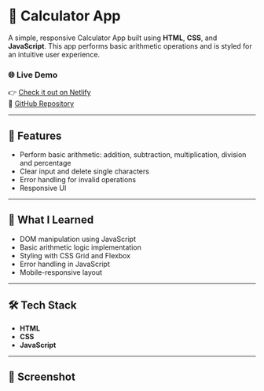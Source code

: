 # 🧮 Calculator App

A simple, responsive Calculator App built using **HTML**, **CSS**, and **JavaScript**. This app performs basic arithmetic operations and is styled for an intuitive user experience.

### 🌐 Live Demo

👉 [Check it out on Netlify](https://instacalculator.netlify.app/)  
📁 [GitHub Repository](https://github.com/YASHSHARMA222/Calculator-App.git)

---

## 🚀 Features

- Perform basic arithmetic: addition, subtraction, multiplication, division and percentage
- Clear input and delete single characters
- Error handling for invalid operations
- Responsive UI

---

## 🧠 What I Learned

- DOM manipulation using JavaScript
- Basic arithmetic logic implementation
- Styling with CSS Grid and Flexbox
- Error handling in JavaScript
- Mobile-responsive layout

---

## 🛠 Tech Stack

- **HTML**
- **CSS**
- **JavaScript**

---

## 📸 Screenshot
